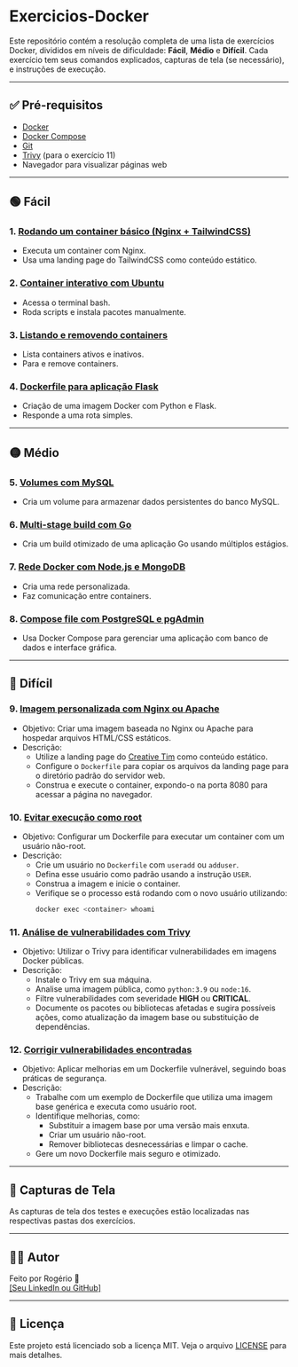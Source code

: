 # Exercicios-Docker

Este repositório contém a resolução completa de uma lista de exercícios Docker, divididos em níveis de dificuldade: **Fácil**, **Médio** e **Difícil**. Cada exercício tem seus comandos explicados, capturas de tela (se necessário), e instruções de execução.

---

## ✅ Pré-requisitos

- [Docker](https://www.docker.com/)
- [Docker Compose](https://docs.docker.com/compose/)
- [Git](https://git-scm.com/)
- [Trivy](https://github.com/aquasecurity/trivy) (para o exercício 11)
- Navegador para visualizar páginas web

---

## 🟢 Fácil

### 1. [Rodando um container básico (Nginx + TailwindCSS)](Exercicio01/README.md)  
- Executa um container com Nginx.
- Usa uma landing page do TailwindCSS como conteúdo estático.

### 2. [Container interativo com Ubuntu](Exercicio02/README.md)  
- Acessa o terminal bash.
- Roda scripts e instala pacotes manualmente.

### 3. [Listando e removendo containers](Exercicio03/README.md)  
- Lista containers ativos e inativos.
- Para e remove containers.

### 4. [Dockerfile para aplicação Flask](Exercicio04/README.md)  
- Criação de uma imagem Docker com Python e Flask.
- Responde a uma rota simples.

---

## 🟡 Médio

### 5. [Volumes com MySQL](Exercicio05/README.md)  
- Cria um volume para armazenar dados persistentes do banco MySQL.

### 6. [Multi-stage build com Go](Exercicio06/README.md)  
- Cria um build otimizado de uma aplicação Go usando múltiplos estágios.

### 7. [Rede Docker com Node.js e MongoDB](Exercicio07/README.md)  
- Cria uma rede personalizada.
- Faz comunicação entre containers.

### 8. [Compose file com PostgreSQL e pgAdmin](Exercicio08/README.md)  
- Usa Docker Compose para gerenciar uma aplicação com banco de dados e interface gráfica.

---

## 🔴 Difícil

### 9. [Imagem personalizada com Nginx ou Apache](Exercicio09/README.md)  
- Objetivo: Criar uma imagem baseada no Nginx ou Apache para hospedar arquivos HTML/CSS estáticos.
- Descrição:
  - Utilize a landing page do [Creative Tim](https://www.creative-tim.com/) como conteúdo estático.
  - Configure o `Dockerfile` para copiar os arquivos da landing page para o diretório padrão do servidor web.
  - Construa e execute o container, expondo-o na porta 8080 para acessar a página no navegador.

### 10. [Evitar execução como root](Exercicio10/README.md)  
- Objetivo: Configurar um Dockerfile para executar um container com um usuário não-root.
- Descrição:
  - Crie um usuário no `Dockerfile` com `useradd` ou `adduser`.
  - Defina esse usuário como padrão usando a instrução `USER`.
  - Construa a imagem e inicie o container.
  - Verifique se o processo está rodando com o novo usuário utilizando:
    ```bash
    docker exec <container> whoami
    ```

### 11. [Análise de vulnerabilidades com Trivy](Exercicio11/README.md)  
- Objetivo: Utilizar o Trivy para identificar vulnerabilidades em imagens Docker públicas.
- Descrição:
  - Instale o Trivy em sua máquina.
  - Analise uma imagem pública, como `python:3.9` ou `node:16`.
  - Filtre vulnerabilidades com severidade **HIGH** ou **CRITICAL**.
  - Documente os pacotes ou bibliotecas afetadas e sugira possíveis ações, como atualização da imagem base ou substituição de dependências.

### 12. [Corrigir vulnerabilidades encontradas](Exercicio12/README.md)  
- Objetivo: Aplicar melhorias em um Dockerfile vulnerável, seguindo boas práticas de segurança.
- Descrição:
  - Trabalhe com um exemplo de Dockerfile que utiliza uma imagem base genérica e executa como usuário root.
  - Identifique melhorias, como:
    - Substituir a imagem base por uma versão mais enxuta.
    - Criar um usuário não-root.
    - Remover bibliotecas desnecessárias e limpar o cache.
  - Gere um novo Dockerfile mais seguro e otimizado.

---

## 📸 Capturas de Tela

As capturas de tela dos testes e execuções estão localizadas nas respectivas pastas dos exercícios.

---

## 🧑‍💻 Autor

Feito por Rogério 🚀  
[[Seu LinkedIn ou GitHub]](https://www.linkedin.com/in/rogerio-de-lima-rodrigues/)

---

## 📄 Licença

Este projeto está licenciado sob a licença MIT. Veja o arquivo [LICENSE](./LICENSE) para mais detalhes.
